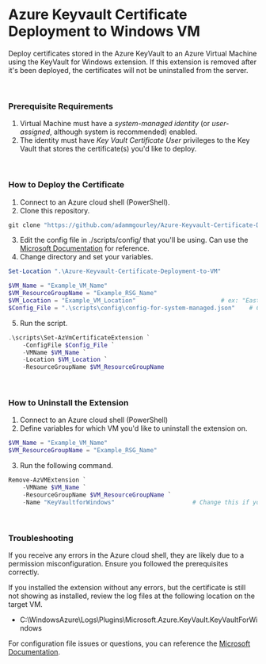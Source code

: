 # Azure Keyvault Certificate Deployment to Windows VM
Deploy certificates stored in the Azure KeyVault to an Azure Virtual Machine using the KeyVault for Windows extension. If this extension is removed after it's been deployed, the certificates will not be uninstalled from the server.

<br>

### Prerequisite Requirements
1. Virtual Machine must have a *system-managed identity* (or *user-assigned*, although system is recommended) enabled.
2. The identity must have *Key Vault Certificate User* privileges to the Key Vault that stores the certificate(s) you'd like to deploy.

<br>

### How to Deploy the Certificate
1. Connect to an Azure cloud shell (PowerShell).
2. Clone this repository.
``` powershell
git clone "https://github.com/adammgourley/Azure-Keyvault-Certificate-Deployment-to-VM.git"
```
3. Edit the config file in ./scripts/config/ that you'll be using. Can use the [Microsoft Documentation](https://learn.microsoft.com/en-us/azure/virtual-machines/extensions/key-vault-windows?tabs=version3) for reference.
4. Change directory and set your variables.
``` powershell
Set-Location ".\Azure-Keyvault-Certificate-Deployment-to-VM"

$VM_Name = "Example_VM_Name"
$VM_ResourceGroupName = "Example_RSG_Name"
$VM_Location = "Example_VM_Location"                        # ex: "East US" or "West US 2"
$Config_File = ".\scripts\config\config-for-system-managed.json"    # Change based off your VM identity type
```
5. Run the script.
``` powershell
.\scripts\Set-AzVmCertificateExtension `
    -ConfigFile $Config_File `
    -VMName $VM_Name `
    -Location $VM_Location `
    -ResourceGroupName $VM_ResourceGroupName
```

<br>

### How to Uninstall the Extension
1. Connect to an Azure cloud shell (PowerShell)
2. Define variables for which VM you'd like to uninstall the extension on.
``` powershell
$VM_Name = "Example_VM_Name"
$VM_ResourceGroupName = "Example_RSG_Name"
```
3. Run the following command.
``` powershell
Remove-AzVMExtension `
    -VMName $VM_Name `
    -ResourceGroupName $VM_ResourceGroupName `
    -Name "KeyVaultforWindows"                      # Change this if you named the extension something else. This is the default name
```

<br>

### Troubleshooting
If you receive any errors in the Azure cloud shell, they are likely due to a permission misconfiguration. Ensure you followed the prerequisites correctly.

If you installed the extension without any errors, but the certificate is still not showing as installed, review the log files at the following location on the target VM.
- C:\WindowsAzure\Logs\Plugins\Microsoft.Azure.KeyVault.KeyVaultForWindows

For configuration file issues or questions, you can reference the [Microsoft Documentation](https://learn.microsoft.com/en-us/azure/virtual-machines/extensions/key-vault-windows?tabs=version3).